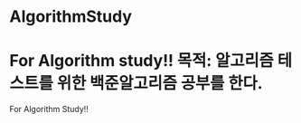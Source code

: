 # AlgorithmStudy

For Algorithm study!!
목적: 알고리즘 테스트를 위한 백준알고리즘 공부를 한다.
=======
For Algorithm Study!!

